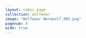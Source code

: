 ```yaml
---
layout: comic_page
collection: wolfwear
image: "Wolfwear Werewolf_005.png"
pagenum: 4
wide: true
---
```

